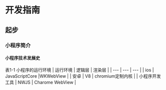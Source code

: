 # 开发指南

## 起步

### 小程序简介

#### 小程序技术发展史

表1-1 小程序的运行环境
| 运行环境 | 逻辑层 | 渲染层 |
| --- | --- | --- |
| ios | JavaScriptCore |WKWebView |
| 安卓 | V8 | chromium定制内核 |
| 小程序开发工具 | NWJS | Charome WebView |

